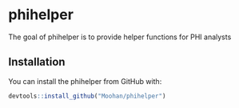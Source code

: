 
<!-- README.md is generated from README.Rmd. Please edit that file -->
phihelper
=========

<!-- badges: start -->
<!-- badges: end -->
The goal of phihelper is to provide helper functions for PHI analysts

Installation
------------

You can install the phihelper from GitHub with:

``` r
devtools::install_github("Moohan/phihelper")
```
